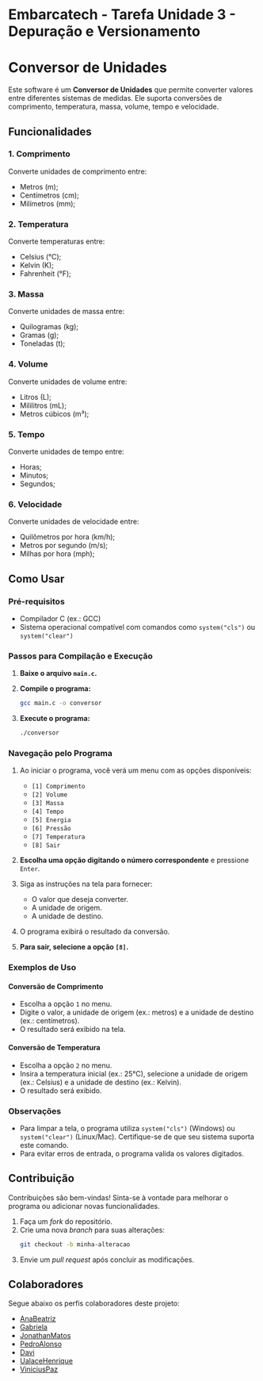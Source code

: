 # Embarcatech - Tarefa Unidade 3 - Depuração e Versionamento

# Conversor de Unidades

Este software é um **Conversor de Unidades** que permite converter valores entre diferentes sistemas de medidas. Ele suporta conversões de comprimento, temperatura, massa, volume, tempo e velocidade.

## Funcionalidades

### 1. Comprimento

Converte unidades de comprimento entre:

- Metros (m);
- Centímetros (cm);
- Milímetros (mm);

### 2. Temperatura

Converte temperaturas entre:

- Celsius (°C);
- Kelvin (K);
- Fahrenheit (°F);

### 3. Massa

Converte unidades de massa entre:

- Quilogramas (kg);
- Gramas (g);
- Toneladas (t);

### 4. Volume

Converte unidades de volume entre:

- Litros (L);
- Mililitros (mL);
- Metros cúbicos (m³);

### 5. Tempo

Converte unidades de tempo entre:

- Horas;
- Minutos;
- Segundos;

### 6. Velocidade

Converte unidades de velocidade entre:

- Quilômetros por hora (km/h);
- Metros por segundo (m/s);
- Milhas por hora (mph);

## Como Usar

### Pré-requisitos

- Compilador C (ex.: GCC)
- Sistema operacional compatível com comandos como `system("cls")` ou `system("clear")`

### Passos para Compilação e Execução

1. **Baixe o arquivo `main.c`.**

2. **Compile o programa:**

   ```bash
   gcc main.c -o conversor
   ```

3. **Execute o programa:**
   ```bash
   ./conversor
   ```

### Navegação pelo Programa

1. Ao iniciar o programa, você verá um menu com as opções disponíveis:

   - `[1] Comprimento`
   - `[2] Volume`
   - `[3] Massa`
   - `[4] Tempo`
   - `[5] Energia`
   - `[6] Pressão`
   - `[7] Temperatura`
   - `[8] Sair`

2. **Escolha uma opção digitando o número correspondente** e pressione `Enter`.

3. Siga as instruções na tela para fornecer:

   - O valor que deseja converter.
   - A unidade de origem.
   - A unidade de destino.

4. O programa exibirá o resultado da conversão.

5. **Para sair, selecione a opção `[8]`.**

### Exemplos de Uso

#### Conversão de Comprimento

- Escolha a opção `1` no menu.
- Digite o valor, a unidade de origem (ex.: metros) e a unidade de destino (ex.: centímetros).
- O resultado será exibido na tela.

#### Conversão de Temperatura

- Escolha a opção `2` no menu.
- Insira a temperatura inicial (ex.: 25°C), selecione a unidade de origem (ex.: Celsius) e a unidade de destino (ex.: Kelvin).
- O resultado será exibido.

### Observações

- Para limpar a tela, o programa utiliza `system("cls")` (Windows) ou `system("clear")` (Linux/Mac). Certifique-se de que seu sistema suporta este comando.
- Para evitar erros de entrada, o programa valida os valores digitados.

## Contribuição

Contribuições são bem-vindas! Sinta-se à vontade para melhorar o programa ou adicionar novas funcionalidades.

1. Faça um _fork_ do repositório.
2. Crie uma nova _branch_ para suas alterações:
   ```bash
   git checkout -b minha-alteracao
   ```
3. Envie um _pull request_ após concluir as modificações.

## Colaboradores

Segue abaixo os perfis colaboradores deste projeto:

- [AnaBeatriz](https://github.com/anabeatrizsse1)
- [Gabriela](https://github.com/gbdeiro)
- [JonathanMatos](https://github.com/JonathanMatos25)
- [PedroAlonso](https://github.com/pedroalonso19)
- [Davi](https://github.com/Pr0wer)
- [UalaceHenrique](https://github.com/UalaceCafe)
- [ViniciusPaz](https://github.com/V1n1Paz)
